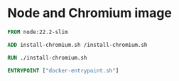 # Node and Chromium image
```dockerfile
FROM node:22.2-slim

ADD install-chromium.sh /install-chromium.sh

RUN ./install-chromium.sh

ENTRYPOINT ["docker-entrypoint.sh"]
```